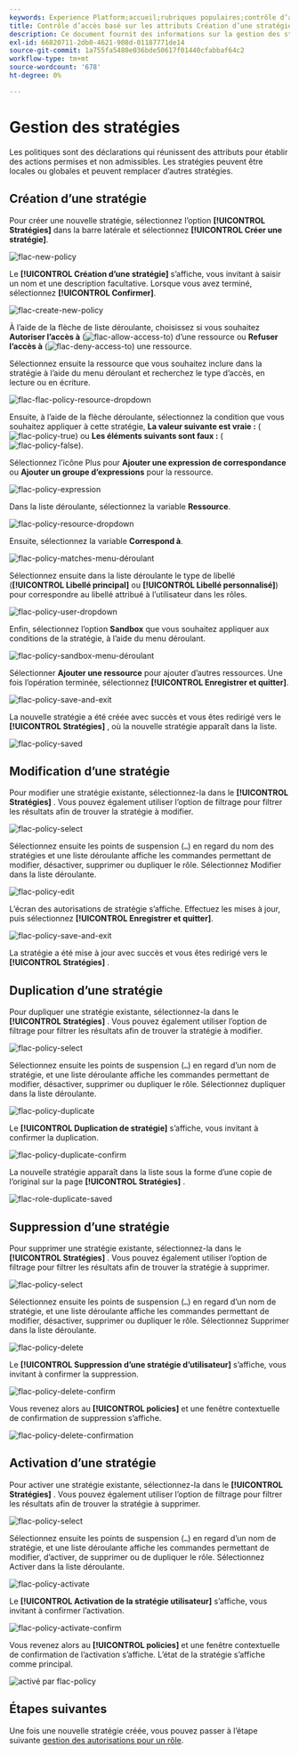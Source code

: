 ```yaml
---
keywords: Experience Platform;accueil;rubriques populaires;contrôle d’accès;contrôle d’accès basé sur les attributs;ABAC
title: Contrôle d’accès basé sur les attributs Création d’une stratégie
description: Ce document fournit des informations sur la gestion des stratégies par le biais de l’interface Autorisations dans Adobe Experience Cloud.
exl-id: 66820711-2db0-4621-908d-01187771de14
source-git-commit: 1a755fa5480e036bde50617f01440cfabbaf64c2
workflow-type: tm+mt
source-wordcount: '678'
ht-degree: 0%

---
```


# Gestion des stratégies

Les politiques sont des déclarations qui réunissent des attributs pour établir des actions permises et non admissibles. Les stratégies peuvent être locales ou globales et peuvent remplacer d’autres stratégies.

## Création d’une stratégie

Pour créer une nouvelle stratégie, sélectionnez l’option **[!UICONTROL Stratégies]** dans la barre latérale et sélectionnez **[!UICONTROL Créer une stratégie]**.

![flac-new-policy](../../images/flac-ui/flac-new-policy.png)

Le **[!UICONTROL Création d’une stratégie]** s’affiche, vous invitant à saisir un nom et une description facultative. Lorsque vous avez terminé, sélectionnez **[!UICONTROL Confirmer]**.

![flac-create-new-policy](../../images/flac-ui/flac-create-new-policy.png)

À l’aide de la flèche de liste déroulante, choisissez si vous souhaitez **Autoriser l’accès à** (![flac-allow-access-to](../../images/flac-ui/flac-permit-access-to.png)) d’une ressource ou **Refuser l’accès à** (![flac-deny-access-to](../../images/flac-ui/flac-deny-access-to.png)) une ressource.

Sélectionnez ensuite la ressource que vous souhaitez inclure dans la stratégie à l’aide du menu déroulant et recherchez le type d’accès, en lecture ou en écriture.

![flac-flac-policy-resource-dropdown](../../images/flac-ui/flac-policy-resource-dropdown.png)

Ensuite, à l’aide de la flèche déroulante, sélectionnez la condition que vous souhaitez appliquer à cette stratégie, **La valeur suivante est vraie :** (![flac-policy-true](../../images/flac-ui/flac-policy-true.png)) ou **Les éléments suivants sont faux :** (![flac-policy-false](../../images/flac-ui/flac-policy-false.png)).

Sélectionnez l’icône Plus pour **Ajouter une expression de correspondance** ou **Ajouter un groupe d’expressions** pour la ressource.

![flac-policy-expression](../../images/flac-ui/flac-policy-expression.png)

Dans la liste déroulante, sélectionnez la variable **Ressource**.

![flac-policy-resource-dropdown](../../images/flac-ui/flac-policy-resource-dropdown-1.png)

Ensuite, sélectionnez la variable **Correspond à**.

![flac-policy-matches-menu-déroulant](../../images/flac-ui/flac-policy-matches-dropdown.png)

Sélectionnez ensuite dans la liste déroulante le type de libellé (**[!UICONTROL Libellé principal]** ou **[!UICONTROL Libellé personnalisé]**) pour correspondre au libellé attribué à l’utilisateur dans les rôles.

![flac-policy-user-dropdown](../../images/flac-ui/flac-policy-user-dropdown.png)

Enfin, sélectionnez l’option **Sandbox** que vous souhaitez appliquer aux conditions de la stratégie, à l’aide du menu déroulant.

![flac-policy-sandbox-menu-déroulant](../../images/flac-ui/flac-policy-sandboxes-dropdown.png)

Sélectionner **Ajouter une ressource** pour ajouter d’autres ressources. Une fois l’opération terminée, sélectionnez **[!UICONTROL Enregistrer et quitter]**.

![flac-policy-save-and-exit](../../images/flac-ui/flac-policy-save-and-exit.png)

La nouvelle stratégie a été créée avec succès et vous êtes redirigé vers le **[!UICONTROL Stratégies]** , où la nouvelle stratégie apparaît dans la liste.

![flac-policy-saved](../../images/flac-ui/flac-policy-saved.png)

## Modification d’une stratégie

Pour modifier une stratégie existante, sélectionnez-la dans le **[!UICONTROL Stratégies]** . Vous pouvez également utiliser l’option de filtrage pour filtrer les résultats afin de trouver la stratégie à modifier.

![flac-policy-select](../../images/flac-ui/flac-policy-select.png)

Sélectionnez ensuite les points de suspension (`…`) en regard du nom des stratégies et une liste déroulante affiche les commandes permettant de modifier, désactiver, supprimer ou dupliquer le rôle. Sélectionnez Modifier dans la liste déroulante.

![flac-policy-edit](../../images/flac-ui/flac-policy-edit.png)

L’écran des autorisations de stratégie s’affiche. Effectuez les mises à jour, puis sélectionnez **[!UICONTROL Enregistrer et quitter]**.

![flac-policy-save-and-exit](../../images/flac-ui/flac-policy-save-and-exit.png)

La stratégie a été mise à jour avec succès et vous êtes redirigé vers le **[!UICONTROL Stratégies]** .

## Duplication d’une stratégie

Pour dupliquer une stratégie existante, sélectionnez-la dans le **[!UICONTROL Stratégies]** . Vous pouvez également utiliser l’option de filtrage pour filtrer les résultats afin de trouver la stratégie à modifier.

![flac-policy-select](../../images/flac-ui/flac-policy-select.png)

Sélectionnez ensuite les points de suspension (`…`) en regard d’un nom de stratégie, et une liste déroulante affiche les commandes permettant de modifier, désactiver, supprimer ou dupliquer le rôle. Sélectionnez dupliquer dans la liste déroulante.

![flac-policy-duplicate](../../images/flac-ui/flac-policy-duplicate.png)

Le **[!UICONTROL Duplication de stratégie]** s’affiche, vous invitant à confirmer la duplication.

![flac-policy-duplicate-confirm](../../images/flac-ui/flac-duplicate-confirm.png)

La nouvelle stratégie apparaît dans la liste sous la forme d’une copie de l’original sur la page **[!UICONTROL Stratégies]** .

![flac-role-duplicate-saved](../../images/flac-ui/flac-role-duplicate-saved.png)

## Suppression d’une stratégie

Pour supprimer une stratégie existante, sélectionnez-la dans le **[!UICONTROL Stratégies]** . Vous pouvez également utiliser l’option de filtrage pour filtrer les résultats afin de trouver la stratégie à supprimer.

![flac-policy-select](../../images/flac-ui/flac-policy-select.png)

Sélectionnez ensuite les points de suspension (`…`) en regard d’un nom de stratégie, et une liste déroulante affiche les commandes permettant de modifier, désactiver, supprimer ou dupliquer le rôle. Sélectionnez Supprimer dans la liste déroulante.

![flac-policy-delete](../../images/flac-ui/flac-policy-delete.png)

Le **[!UICONTROL Suppression d’une stratégie d’utilisateur]** s’affiche, vous invitant à confirmer la suppression.

![flac-policy-delete-confirm](../../images/flac-ui/flac-policy-delete-confirm.png)

Vous revenez alors au **[!UICONTROL policies]** et une fenêtre contextuelle de confirmation de suppression s’affiche.

![flac-policy-delete-confirmation](../../images/flac-ui/flac-policy-delete-confirmation.png)

## Activation d’une stratégie

Pour activer une stratégie existante, sélectionnez-la dans le **[!UICONTROL Stratégies]** . Vous pouvez également utiliser l’option de filtrage pour filtrer les résultats afin de trouver la stratégie à supprimer.

![flac-policy-select](../../images/flac-ui/flac-policy-select.png)

Sélectionnez ensuite les points de suspension (`…`) en regard d’un nom de stratégie, et une liste déroulante affiche les commandes permettant de modifier, d’activer, de supprimer ou de dupliquer le rôle. Sélectionnez Activer dans la liste déroulante.

![flac-policy-activate](../../images/flac-ui/flac-policy-delete.png)

Le **[!UICONTROL Activation de la stratégie utilisateur]** s’affiche, vous invitant à confirmer l’activation.

![flac-policy-activate-confirm](../../images/flac-ui/flac-policy-activate-confirm.png)

Vous revenez alors au **[!UICONTROL policies]** et une fenêtre contextuelle de confirmation de l’activation s’affiche. L’état de la stratégie s’affiche comme principal.

![activé par flac-policy](../../images/flac-ui/flac-policy-activated.png)

## Étapes suivantes

Une fois une nouvelle stratégie créée, vous pouvez passer à l’étape suivante [gestion des autorisations pour un rôle](permissions.md).
